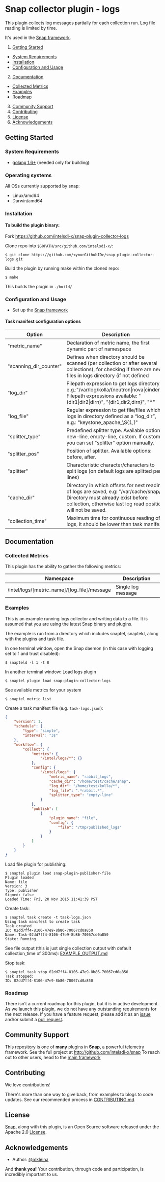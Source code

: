 # Snap collector plugin - logs
This plugin collects log messages partially for each collection run. Log file reading is limited by time.

It's used in the [Snap framework](http://github.com:intelsdi-x/snap).

1. [Getting Started](#getting-started)
  * [System Requirements](#system-requirements)
  * [Installation](#installation)
  * [Configuration and Usage](#configuration-and-usage)
2. [Documentation](#documentation)
  * [Collected Metrics](#collected-metrics)
  * [Examples](#examples)
  * [Roadmap](#roadmap)
3. [Community Support](#community-support)
4. [Contributing](#contributing)
5. [License](#license-and-authors)
6. [Acknowledgements](#acknowledgements)

## Getting Started
### System Requirements 
* [golang 1.6+](https://golang.org/dl/) (needed only for building)

### Operating systems
All OSs currently supported by snap:
* Linux/amd64
* Darwin/amd64

### Installation

#### To build the plugin binary:
Fork https://github.com/intelsdi-x/snap-plugin-collector-logs

Clone repo into `$GOPATH/src/github.com/intelsdi-x/`:

```
$ git clone https://github.com/<yourGithubID>/snap-plugin-collector-logs.git
```

Build the plugin by running make within the cloned repo:
```
$ make
```
This builds the plugin in `./build/`

### Configuration and Usage
* Set up the [Snap framework](https://github.com/intelsdi-x/snap/blob/master/README.md#getting-started)

#### Task manifest configuration options
Option|Description|Default value
------|-----------|-------------
"metric_name"|Declaration of metric name, the first dynamic part of namespace|all
"scanning_dir_counter"|Defines when directory should be scanned (per collection or after several collections), for checking if there are new files in logs directory (if not defined|logs directory is scanned per metrics collection)|0
"log_dir"|Filepath expression to get logs directory, e.g.:"/var/log/kolla/(neutron\|nova\|cinder)". Filepath expressions available: "(dir1\|dir2\|dirn)", "{dir1,dir2,dirn}", "*"|/var/log
"log_file"|Regular expression to get file/files which logs in directory defined as a “log_dir”, e.g.: "keystone_apache_\S{1,}"|.*
"splitter_type"|Predefined splitter type. Available options: new-line, empty-line, custom. If custom, you can set "splitter" option manually.|new-line
"splitter_pos"|Position of splitter. Available options: before, after.|after
"splitter"|Characteristic character/characters to split logs (on default logs are splitted per lines)|\\n
"cache_dir"|Directory in which offsets for next reading of logs are saved, e.g: "/var/cache/snap/". Directory must already exist before collection, otherwise last log read position will not be saved.|/var/cache/snap
"collection_time"|Maximum time for continuous reading of logs, it should be lower than task manifest|300ms

## Documentation

### Collected Metrics
This plugin has the ability to gather the following metrics:

Namespace | Description
----------|-----------------------
/intel/logs/[metric_name]/[log_file]/message|Single log message


### Examples
This is an example running logs collector and writing data to a file. It is assumed that you are using the latest Snap binary and plugins.

The example is run from a directory which includes snaptel, snapteld, along with the plugins and task file.

In one terminal window, open the Snap daemon (in this case with logging set to 1 and trust disabled):
```
$ snapteld -l 1 -t 0
```

In another terminal window:
Load logs plugin
```
$ snaptel plugin load snap-plugin-collector-logs
```
See available metrics for your system
```
$ snaptel metric list
```

Create a task manifest file (e.g. `task-logs.json`):    
```json
{
    "version": 1,
    "schedule": {
        "type": "simple",
        "interval": "3s"
    },
    "workflow": {
        "collect": {
            "metrics": {
                "/intel/logs/*": {}
            },
            "config": {
                "/intel/logs": {
                    "metric_name": "rabbit_logs",
                    "cache_dir": "/home/test/cache/snap",
                    "log_dir": "/home/test/kolla/*",
                    "log_file": ".*rabbit.*",
                    "splitter_type": "empty-line"
                }
            },
            "publish": [
                {
                    "plugin_name": "file",
                    "config": {
                        "file": "/tmp/published_logs"
                    }
                }
            ]
        }
    }
}
```

Load file plugin for publishing:
```
$ snaptel plugin load snap-plugin-publisher-file
Plugin loaded
Name: file
Version: 3
Type: publisher
Signed: false
Loaded Time: Fri, 20 Nov 2015 11:41:39 PST
```

Create task:
```
$ snaptel task create -t task-logs.json
Using task manifest to create task
Task created
ID: 02dd7ff4-8106-47e9-8b86-70067cd0a850
Name: Task-02dd7ff4-8106-47e9-8b86-70067cd0a850
State: Running
```

See file output (this is just single collection output with default collection_time of 300ms): [EXAMPLE_OUTPUT.md](EXAMPLE_OUTPUT.md)

Stop task:
```
$ snaptel task stop 02dd7ff4-8106-47e9-8b86-70067cd0a850
Task stopped:
ID: 02dd7ff4-8106-47e9-8b86-70067cd0a850
```

### Roadmap
There isn't a current roadmap for this plugin, but it is in active development. As we launch this plugin, we do not have any outstanding requirements for the next release. If you have a feature request, please add it as an [issue](https://github.com/intelsdi-x/snap-plugin-collector-logs/issues/new) and/or submit a [pull request](https://github.com/intelsdi-x/snap-plugin-collector-logs/pulls).

## Community Support
This repository is one of **many** plugins in **Snap**, a powerful telemetry framework. See the full project at http://github.com/intelsdi-x/snap To reach out to other users, head to the [main framework](https://github.com/intelsdi-x/snap#community-support)

## Contributing
We love contributions!

There's more than one way to give back, from examples to blogs to code updates. See our recommended process in [CONTRIBUTING.md](CONTRIBUTING.md).

## License
[Snap](http://github.com:intelsdi-x/snap), along with this plugin, is an Open Source software released under the Apache 2.0 [License](LICENSE).

## Acknowledgements
* Author: [@mkleina](https://github.com/mkleina)

And **thank you!** Your contribution, through code and participation, is incredibly important to us.
